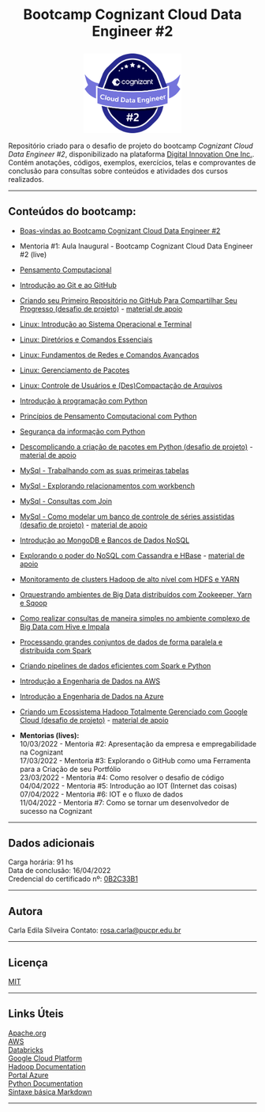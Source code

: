 # <p align="center">Bootcamp Cognizant Cloud Data Engineer #2</p>

<p align="center"><img src="https://github.com/rosacarla/DIO-cloud-data-engineer/blob/main/001%20bootcamp-cognizant-cloud-data-engineer%232/images/logo-bootcamp%232.png" width="200"></p>

Repositório criado para o desafio de projeto do bootcamp *Cognizant Cloud Data Engineer #2*, disponibilizado na plataforma [Digital Innovation One Inc.](https://web.dio.me). Contém anotações, códigos, exemplos, exercícios, telas e comprovantes de conclusão para consultas sobre conteúdos e atividades dos cursos realizados.

---

## **Conteúdos do bootcamp:**
- [Boas-vindas ao Bootcamp Cognizant Cloud Data Engineer #2](https://github.com/rosacarla/DIO-cloud-data-engineer/tree/main/001%20bootcamp-cognizant-cloud-data-engineer%232)
- Mentoria #1: Aula Inaugural - Bootcamp Cognizant Cloud Data Engineer #2 (live)
- [Pensamento Computacional](https://github.com/rosacarla/DIO-cloud-data-engineer/tree/main/002%20pensamento-computacional)
- [Introdução ao Git e ao GitHub](https://github.com/rosacarla/DIO-cloud-data-engineer/tree/main/003%20introducao-git-github)
- [Criando seu Primeiro Repositório no GitHub Para Compartilhar Seu Progresso (desafio de projeto)](https://github.com/rosacarla/DIO-cloud-data-engineer) - [material de apoio](https://github.com/rosacarla/DIO-cloud-data-engineer/tree/main/004%20desafio-projeto-git-github)
- [Linux: Introdução ao Sistema Operacional e Terminal](https://github.com/rosacarla/DIO-cloud-data-engineer/tree/main/005%20linux)
- [Linux: Diretórios e Comandos Essenciais](https://github.com/rosacarla/DIO-cloud-data-engineer/tree/main/005%20linux)
- [Linux: Fundamentos de Redes e Comandos Avançados](https://github.com/rosacarla/DIO-cloud-data-engineer/tree/main/005%20linux)
- [Linux: Gerenciamento de Pacotes](https://github.com/rosacarla/DIO-cloud-data-engineer/tree/main/005%20linux)
- [Linux: Controle de Usuários e (Des)Compactação de Arquivos](https://github.com/rosacarla/DIO-cloud-data-engineer/tree/main/005%20linux)
- [Introdução à programação com Python](https://github.com/rosacarla/DIO-cloud-data-engineer/tree/main/006%20python)
- [Princípios de Pensamento Computacional com Python](https://github.com/rosacarla/DIO-cloud-data-engineer/tree/main/007%20pensamento%20computacional%20python)
- [Segurança da informação com Python](https://github.com/rosacarla/DIO-cloud-data-engineer/tree/main/008%20seguranca%20informacao%20python)
- [Descomplicando a criação de pacotes em Python (desafio de projeto)](https://github.com/rosacarla/package_simple_project) - [material de apoio](https://github.com/rosacarla/DIO-cloud-data-engineer/tree/main/012%20desafio-projeto-pacotes-python)
- [MySql - Trabalhando com as suas primeiras tabelas](https://github.com/rosacarla/DIO-cloud-data-engineer/tree/main/013%20SQL)
- [MySql - Explorando relacionamentos com workbench](https://github.com/rosacarla/DIO-cloud-data-engineer/tree/main/013%20SQL)
- [MySql - Consultas com Join](https://github.com/rosacarla/DIO-cloud-data-engineer/tree/main/013%20SQL)
- [MySql - Como modelar um banco de controle de séries assistidas (desafio de projeto)](https://github.com/rosacarla/Movies-control-project) - [material de apoio](https://github.com/rosacarla/DIO-cloud-data-engineer/tree/main/014%20desafio-projeto-mysql)
- [Introdução ao MongoDB e Bancos de Dados NoSQL](https://github.com/rosacarla/DIO-cloud-data-engineer/tree/main/015%20mongoDB%20e%20NoSQL)
- [Explorando o poder do NoSQL com Cassandra e HBase](https://github.com/rosacarla/DIO-cloud-data-engineer/tree/main/016%20NoSQL-Cassandra-HBase) - [material de apoio](https://github.com/rosacarla/DIO-Aceleracao-4-HBase-Cassandra)
- [Monitoramento de clusters Hadoop de alto nível com HDFS e YARN](https://github.com/rosacarla/DIO-cloud-data-engineer/tree/main/017%20clusters-hadoop-hdfs-yarn)
- [Orquestrando ambientes de Big Data distribuídos com Zookeeper, Yarn e Sqoop](https://github.com/rosacarla/DIO-cloud-data-engineer/tree/main/018%20big-data-zookeeper-yarn-sqoop)
- [Como realizar consultas de maneira simples no ambiente complexo de Big Data com Hive e Impala](https://github.com/rosacarla/DIO-cloud-data-engineer/tree/main/019%20big-data-hive-impala)
- [Processando grandes conjuntos de dados de forma paralela e distribuída com Spark](https://github.com/rosacarla/DIO-cloud-data-engineer/tree/main/020%20processando-dados-spark)
- [Criando pipelines de dados eficientes com Spark e Python](https://github.com/rosacarla/DIO-cloud-data-engineer/tree/main/021%20pipelines-spark-python)
- [Introdução a Engenharia de Dados na AWS](https://github.com/rosacarla/DIO-cloud-data-engineer/tree/main/022%20engenharia-dados-aws)
- [Introdução a Engenharia de Dados na Azure]()
- [Criando um Ecossistema Hadoop Totalmente Gerenciado com Google Cloud (desafio de projeto)](https://github.com/rosacarla/Dio-desafio-dataproc) - [material de apoio](https://github.com/rosacarla/DIO-cloud-data-engineer/tree/main/024%20desafio-projeto-hadoop-gcp-dataproc)

- **Mentorias (lives):** <br/>
    10/03/2022 - Mentoria #2: Apresentação da empresa e empregabilidade na Cognizant <br/>
    17/03/2022 - Mentoria #3: Explorando o GitHub como uma Ferramenta para a Criação de seu Portfólio <br/>
    23/03/2022 - Mentoria #4: Como resolver o desafio de código <br/>
    04/04/2022 - Mentoria #5: Introdução ao IOT (Internet das coisas) </br>
    07/04/2022 - Mentoria #6: IOT e o fluxo de dados </br>
    11/04/2022 - Mentoria #7: Como se tornar um desenvolvedor de sucesso na Cognizant

---

## Dados adicionais 
Carga horária: 91 hs </br>
Data de conclusão: 16/04/2022 </br>
Credencial do certificado nº: [0B2C33B1](https://github.com/rosacarla/DIO-cloud-data-engineer/tree/main/001%20bootcamp-cognizant-cloud-data-engineer%232#readme)

---

## Autora
Carla Edila Silveira
Contato: rosa.carla@pucpr.edu.br

---

## Licença
[MIT](https://choosealicense.com/licenses/mit/)

---

## Links Úteis
[Apache.org](https://www.apache.org/) </br>
[AWS](https://aws.amazon.com/pt/console/) </br>
[Databricks](https://databricks.com/) </br>
[Google Cloud Platform](https://cloud.google.com/) </br>
[Hadoop Documentation](https://hadoop.apache.org/docs/stable/) </br>
[Portal Azure](https://portal.azure.com/) </br>
[Python Documentation](https://docs.python.org/3/) </br>
[Sintaxe básica Markdown](https://www.markdownguide.org) </br>

---
